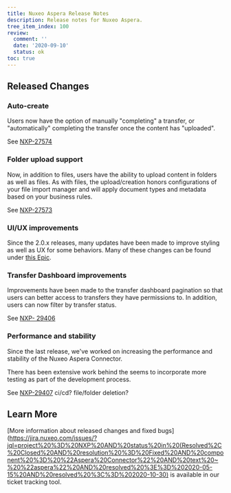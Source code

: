 ```yaml
---
title: Nuxeo Aspera Release Notes
description: Release notes for Nuxeo Aspera.
tree_item_index: 100
review:
  comment: ''
  date: '2020-09-10'
  status: ok
toc: true
---
```


## Released Changes

### Auto-create
Users now have the option of manually "completing" a transfer, or "automatically" completing the transfer once the content has "uploaded".

See [NXP-27574](https://jira.nuxeo.com/browse/NXP-27574)


### Folder upload support
Now, in addition to files, users have the ability to upload content in folders as well as files.  As with files, the upload/creation honors configurations of your file import manager and will apply document types and metadata based on your business rules.

See [NXP-27573](https://jira.nuxeo.com/browse/NXP-27573)


### UI/UX improvements
Since the 2.0.x releases, many updates have been made to improve styling as well as UX for some behaviors. Many of these changes can be found under [this Epic](https://jira.nuxeo.com/browse/NXP-27477).

### Transfer Dashboard improvements
Improvements have been made to the transfer dashboard pagination so that users can better access to transfers they have permissions to.  In addition, users can now filter by transfer status.

See [NXP- 29406](https://jira.nuxeo.com/browse/NXP-29406)


### Performance and stability
Since the last release, we've worked on increasing the performance and stability of the Nuxeo Aspera Connector. 

There has been extensive work behind the seems to incorporate more testing as part of the development process.

See [NXP-29407](https://jira.nuxeo.com/browse/NXP-29407)
ci/cd?
file/folder deletion?



## Learn More

[More information about released changes and fixed bugs](https://jira.nuxeo.com/issues/?jql=project%20%3D%20NXP%20AND%20status%20in%20(Resolved%2C%20Closed%20AND%20resolution%20%3D%20Fixed%20AND%20component%20%3D%20%22Aspera%20Connector%22%20AND%20text%20~%20%22aspera%22%20AND%20resolved%20%3E%3D%202020-05-15%20AND%20resolved%20%3C%3D%202020-10-30) is available in our ticket tracking tool.

